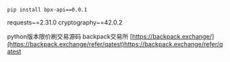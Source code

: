
`pip install bpx-api==0.0.1`

requests~=2.31.0
cryptography~=42.0.2

python版本限价刷交易源码 backpack交易所
[https://backpack.exchange/](https://backpack.exchange/refer/qatest)https://backpack.exchange/refer/qatest
